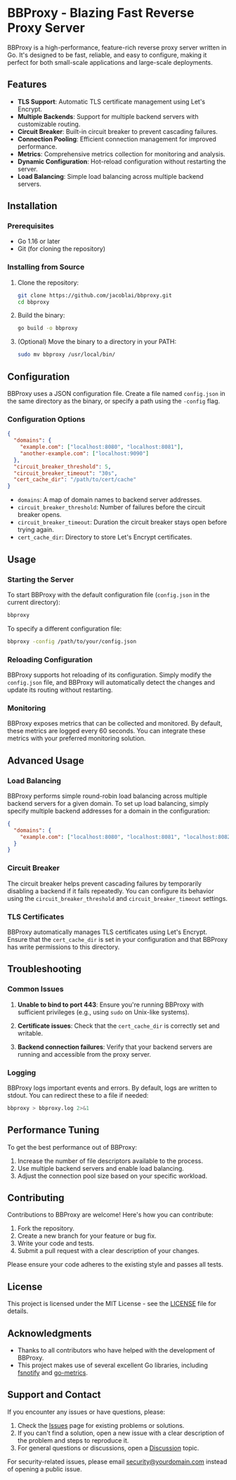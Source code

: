 # BBProxy - Blazing Fast Reverse Proxy Server

BBProxy is a high-performance, feature-rich reverse proxy server written in Go. It's designed to be fast, reliable, and easy to configure, making it perfect for both small-scale applications and large-scale deployments.

## Features

- **TLS Support**: Automatic TLS certificate management using Let's Encrypt.
- **Multiple Backends**: Support for multiple backend servers with customizable routing.
- **Circuit Breaker**: Built-in circuit breaker to prevent cascading failures.
- **Connection Pooling**: Efficient connection management for improved performance.
- **Metrics**: Comprehensive metrics collection for monitoring and analysis.
- **Dynamic Configuration**: Hot-reload configuration without restarting the server.
- **Load Balancing**: Simple load balancing across multiple backend servers.

## Installation

### Prerequisites

- Go 1.16 or later
- Git (for cloning the repository)

### Installing from Source

1. Clone the repository:
   ```bash
   git clone https://github.com/jacoblai/bbproxy.git
   cd bbproxy
   ```

2. Build the binary:
   ```bash
   go build -o bbproxy
   ```

3. (Optional) Move the binary to a directory in your PATH:
   ```bash
   sudo mv bbproxy /usr/local/bin/
   ```

## Configuration

BBProxy uses a JSON configuration file. Create a file named `config.json` in the same directory as the binary, or specify a path using the `-config` flag.

### Configuration Options

```json
{
  "domains": {
    "example.com": ["localhost:8080", "localhost:8081"],
    "another-example.com": ["localhost:9090"]
  },
  "circuit_breaker_threshold": 5,
  "circuit_breaker_timeout": "30s",
  "cert_cache_dir": "/path/to/cert/cache"
}
```

- `domains`: A map of domain names to backend server addresses.
- `circuit_breaker_threshold`: Number of failures before the circuit breaker opens.
- `circuit_breaker_timeout`: Duration the circuit breaker stays open before trying again.
- `cert_cache_dir`: Directory to store Let's Encrypt certificates.

## Usage

### Starting the Server

To start BBProxy with the default configuration file (`config.json` in the current directory):

```bash
bbproxy
```

To specify a different configuration file:

```bash
bbproxy -config /path/to/your/config.json
```

### Reloading Configuration

BBProxy supports hot reloading of its configuration. Simply modify the `config.json` file, and BBProxy will automatically detect the changes and update its routing without restarting.

### Monitoring

BBProxy exposes metrics that can be collected and monitored. By default, these metrics are logged every 60 seconds. You can integrate these metrics with your preferred monitoring solution.

## Advanced Usage

### Load Balancing

BBProxy performs simple round-robin load balancing across multiple backend servers for a given domain. To set up load balancing, simply specify multiple backend addresses for a domain in the configuration:

```json
{
  "domains": {
    "example.com": ["localhost:8080", "localhost:8081", "localhost:8082"]
  }
}
```

### Circuit Breaker

The circuit breaker helps prevent cascading failures by temporarily disabling a backend if it fails repeatedly. You can configure its behavior using the `circuit_breaker_threshold` and `circuit_breaker_timeout` settings.

### TLS Certificates

BBProxy automatically manages TLS certificates using Let's Encrypt. Ensure that the `cert_cache_dir` is set in your configuration and that BBProxy has write permissions to this directory.

## Troubleshooting

### Common Issues

1. **Unable to bind to port 443**: Ensure you're running BBProxy with sufficient privileges (e.g., using `sudo` on Unix-like systems).

2. **Certificate issues**: Check that the `cert_cache_dir` is correctly set and writable.

3. **Backend connection failures**: Verify that your backend servers are running and accessible from the proxy server.

### Logging

BBProxy logs important events and errors. By default, logs are written to stdout. You can redirect these to a file if needed:

```bash
bbproxy > bbproxy.log 2>&1
```

## Performance Tuning

To get the best performance out of BBProxy:

1. Increase the number of file descriptors available to the process.
2. Use multiple backend servers and enable load balancing.
3. Adjust the connection pool size based on your specific workload.

## Contributing

Contributions to BBProxy are welcome! Here's how you can contribute:

1. Fork the repository.
2. Create a new branch for your feature or bug fix.
3. Write your code and tests.
4. Submit a pull request with a clear description of your changes.

Please ensure your code adheres to the existing style and passes all tests.

## License

This project is licensed under the MIT License - see the [LICENSE](LICENSE) file for details.

## Acknowledgments

- Thanks to all contributors who have helped with the development of BBProxy.
- This project makes use of several excellent Go libraries, including [fsnotify](https://github.com/fsnotify/fsnotify) and [go-metrics](https://github.com/rcrowley/go-metrics).

## Support and Contact

If you encounter any issues or have questions, please:

1. Check the [Issues](https://github.com/jacoblai/bbproxy/issues) page for existing problems or solutions.
2. If you can't find a solution, open a new issue with a clear description of the problem and steps to reproduce it.
3. For general questions or discussions, open a [Discussion](https://github.com/jacoblai/bbproxy/discussions) topic.

For security-related issues, please email security@yourdomain.com instead of opening a public issue.
```